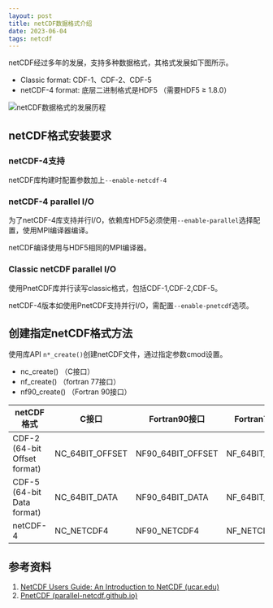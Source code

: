 ```yaml
---
layout: post
title: netCDF数据格式介绍
date: 2023-06-04
tags: netcdf 
---
```


netCDF经过多年的发展，支持多种数据格式，其格式发展如下图所示。

- Classic format: CDF-1、CDF-2、CDF-5
- netCDF-4 format: 底层二进制格式是HDF5 （需要HDF5 ≥ 1.8.0）

![netCDF数据格式的发展历程](https://s1.vika.cn/space/2023/03/26/5eaf4a90fa864730ac4a8e9c3d9082ec)

## netCDF格式安装要求

### netCDF-4支持

netCDF库构建时配置参数加上`--enable-netcdf-4`

### netCDF-4 parallel I/O

为了netCDF-4库支持并行I/O，依赖库HDF5必须使用`--enable-parallel`选择配置，使用MPI编译器编译。

netCDF编译使用与HDF5相同的MPI编译器。

### Classic netCDF parallel I/O

使用PnetCDF库并行读写classic格式，包括CDF-1,CDF-2,CDF-5。

netCDF-4版本如使用PnetCDF支持并行I/O，需配置`--enable-pnetcdf`选项。

## 创建指定netCDF格式方法

使用库API `n*_create()`创建netCDF文件，通过指定参数cmod设置。

- nc_create()  （C接口）
- nf_create() （fortran 77接口）
- nf90_create() （Fortran 90接口）

| netCDF格式                    | C接口           | Fortran90接口     | Fortran77接口   |
| ----------------------------- | --------------- | ----------------- | --------------- |
| CDF-2  (64-bit Offset format) | NC_64BIT_OFFSET | NF90_64BIT_OFFSET | NF_64BIT_OFFSET |
| CDF-5  (64-bit Data format)   | NC_64BIT_DATA   | NF90_64BIT_DATA   | NF_64BIT_DATA   |
| netCDF-4                      | NC_NETCDF4      | NF90_NETCDF4      | NF_NETCDF4      |

## 参考资料

1. [NetCDF Users Guide: An Introduction to NetCDF (ucar.edu)](https://docs.unidata.ucar.edu/nug/current/netcdf_introduction.html#classic_format)
2. [PnetCDF (parallel-netcdf.github.io)](https://parallel-netcdf.github.io/)
